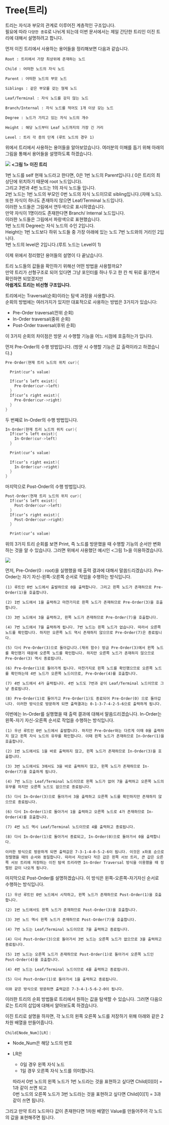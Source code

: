 # Tree(트리)

트리는 자식과 부모의 관계로 이루어진 계층적인 구조입니다. \
필요에 따라 `다양한 종류`로 나뉘게 되는데 이번 문서에서는 제일 간단한 트리인 이진 트리에 대해서 설명하려고 합니다.

먼저 이진 트리에서 사용하는 용어들을 정리해보면 다음과 같습니다.

```
Root : 트리에서 가장 최상위에 존재하는 노드

Child : 어떠한 노드의 자식 노드

Parent : 어떠한 노드의 부모 노드

Siblings : 같은 부모를 갖는 형제 노드

Leaf/Terminal : 자식 노드를 갖지 않는 노드

Branch/Internal : 자식 노드를 적어도 1개 이상 갖는 노드

Degree : 노드가 가지고 있는 자식 노드의 개수

Height : 해당 노드부터 Leaf 노드까지의 가장 긴 거리

Level : 트리 각 층의 단계 (루트 노드의 경우 1)
```
위에서 트리에서 사용하는 용어들을 알아보았습니다. 여러분의 이해를 돕기 위해 아래의 그림을 통해서 용어들을 설명하도록 하겠습니다.

![](images/tree_1.jpg)
**<그림 1> 이진 트리**

1번 노드를 self 현재 노드라고 한다면, 0은 1번 노드의 Parent입니다.( 0은 트리의 최상단에 위치하기 때문에 root 노드입니다).\
그리고 3번과 4번 노드는 1의 자식 노드들 입니다. \
2번 노드는 1번 노드의 부모인 0번 노드의 자식 노드이므로 sibling입니다.(자매 노드). \
또한 자식이 하나도 존재하지 않으면 Leaf/Terminal 노드입니다. \
이러한 노드들은 그림에서 연두색으로 표시하였습니다. \
만약 자식이 1명이라도 존재한다면 Branch/ Internal 노드입니다. \
이러한 노드들은 그림에서 파랑색으로 표현했습니다. \
1번 노드의 Degree는 자식 노드의 수인 2입니다. \
Height는 1번 노드보다 하위 노드들 중 가장 아래에 있는 노드 7번 노드와의 거리인 2입니다. \
1번 노드의 level은 2입니다.(루트 노드는 Level이 1)

이제 위에서 정리했던 용어들의 설명이 다 끝났습니다.

트리 노드들의 값들을 확인하기 위해선 어떤 방법을 사용할까요? \
만약 트리가 선형구조로 되어 있다면 그냥 포인터를 하나 두고 한 칸 씩 뒤로 옮기면서 확인하면 되었겠지만 \
**아쉽게도 트리는 비선형 구조입니다.**

트리에서는 Traversal(순회)이라는 탐색 과정을 사용합니다. \
순회의 방법에는 여러가지가 있지만 대표적으로 사용하는 방법은 3가지가 있습니다:
* Pre-Order traversal(전위 순회)
* In-Order traversal(중위 순회)
* Post-Order traversal(후위 순회)

이 3가지 순회의 차이점은 방문 시 수행할 기능을 어느 시점에 호출하는가 입니다.

먼저 Pre-Order의 수행 방법입니다. (방문 시 수행할 기능은 값 출력이라고 하겠습니다.)

```cpp
Pre-Order(현재 트리 노드의 위치 cur){
  
  Print(cur’s value)
  
  If(cur’s left exist){
	Pre-Order(cur->left)
  }
  If(cur’s right exist){
	Pre-Order(cur->right)
  }
}
```

두 번째로 In-Order의 수행 방법입니다.
```cpp
In-Order(현재 트리 노드의 위치 cur){
  If(cur’s left exist){
	In-Order(cur->left)
  }
  
  Print(cur’s value)
  
  If(cur’s right exist){
	In-Order(cur->right)
  }
}
```

마지막으로 Post-Order의 수행 방법입니다.
```cpp
Post-Order(현재 트리 노드의 위치 cur){
  If(cur’s left exist){
	Post-Order(cur->left)
  }
  If(cur’s right exist){
	Post-Order(cur->right)
  }
  
  Print(cur’s value)
```

위의 3가지 트리 순회를 보면 Print, 즉 노드를 방문했을 때 수행할 기능의 순서만 변화하는 것을 알 수 있습니다. 그러면 위에서 사용했던 예시인 <그림 1>을 이용하겠습니다.

![](images/tree_2.jpg)

먼저, Pre-Order(0 : root)을 실행했을 때 출력 결과에 대해서 말씀드리겠습니다. Pre-Order는 자기 자신-왼쪽-오른쪽 순서로 작업을 수행하는 방식입니다.
```
(1) 루트인 0번 노드에서 출발하므로 0을 출력합니다. 그리고 왼쪽 노드가 존재하므로 Pre-Order(1)을 호출합니다.

(2) 1번 노드에서 1을 출력하고 마찬가지로 왼쪽 노드가 존재하므로 Pre-Order(3)을 호출합니다.

(3) 3번 노드에서 3을 출력하고, 왼쪽 노드가 존재하므로 Pre-Order(7)을 호출합니다.

(4) 7번 노드에서 7을 출력하게 됩니다. 7번 노드는 왼쪽 노드가 없습니다. 따라서 오른쪽 노드를 확인합니다. 하지만 오른쪽 노드 역시 존재하지 않으므로 Pre-Order(7)은 종료됩니다.

(5) 다시 Pre-Order(3)으로 돌아갑니다.(재귀 함수) 방금 Pre-Order(3)에서 왼쪽 노드를 확인했기 때문에 오른쪽 노드를 확인합니다. 하지만 오른쪽 노드가 존재하지 않으므로 Pre-Order(3) 역시 종료됩니다.

(6) Pre-Order(1)로 돌아가게 됩니다. 마찬가지로 왼쪽 노드를 확인했으므로 오른쪽 노드를 확인하는데 4번 노드가 오른쪽 노드이므로, Pre-Order(4)를 호출합니다.

(7) 4번 노드에서 4가 출력됩니다. 4번 노드도 7번과 같이 Leaf/Terminal 노드이므로 그냥 종료됩니다.

(8) Pre-Order(1)로 돌아가고 Pre-Order(1)도 종료되어 Pre-Order(0) 으로 돌아갑니다. 이러한 방식으로 방문하게 되면 출력결과는 0-1-3-7-4-2-5-6으로 출력하게 됩니다.
```

이번에는 In-Order를 실행했을 때 출력 결과에 대해서 말씀드리겠습니다. In-Order는 왼쪽-자기 자신-오른쪽 순서로 작업을 수행하는 방식입니다.
```
(1) 우선 루트인 0번 노드에서 출발합니다. 하지만 Pre-Order와는 다르게 이때 0을 출력하지 않고 왼쪽 자식 노드의 유무를 확인합니다. 이때 왼쪽 노드가 존재하므로 In-Order(1)을 호출합니다.

(2) 1번 노드에서도 1을 바로 출력하지 않고, 왼쪽 노드가 존재하므로 In-Order(3)을 호출합니다.

(3) 3번 노드에서도 3에서도 3을 바로 출력하지 않고, 왼쪽 노드가 존재하므로 In-Order(7)을 호출하게 됩니다.

(4) 7번 노드는 Leaf/Terminal 노드이므로 왼쪽 노드가 없어 7을 출력하고 오른쪽 노드의 유무를 하지만 오른쪽 노드도 없으므로 종료됩니다.

(5) 다시 In-Order(3)으로 돌아가서 3을 출력하고 오른쪽 노드를 확인하지만 존재하지 않으므로 종료됩니다.

(6) 다시 In-Order(1)로 돌아가서 1을 출력하고 오른쪽 노드로 4가 존재하므로 In-Order(4)를 호출합니다.

(7) 4번 노드 역시 Leaf/Terminal 노드이므로 4를 출력하고 종료됩니다.

(8) 다시 In-Order(1)로 돌아가서 종료되고, In-Order(0)으로 돌아가서 0을 출력합니다.

이러한 방식으로 방문하게 되면 출력값은 7-3-1-4-0-5-2-6이 됩니다. 이것은 x좌표 순으로 정렬했을 때의 순서와 동일합니다. 따라서 자신보다 작은 값은 왼쪽 서브 트리, 큰 값은 오른쪽 서브 트리에 저장하는 이진 탐색 트리라면 In-Order Traversal 방식을 이용했을 때 정렬된 값이 나오게 됩니다.
```

마지막으로 Post-Order를 설명하겠습니다. 이 방식은 왼쪽-오른쪽-자기자신 순서로 수행하는 방식입니다.
```
(1) 우선 루트인 0번 노드에서 시작하고, 왼쪽 노드가 존재하므로 Post-Order(1)을 호출합니다.

(2) 1번 노드에서도 왼쪽 노드가 존재하므로 Post-Order(3)을 호출합니다.

(3) 3번 노드 역시 왼쪽 노드가 존재하므로 Post-Order(7)을 호출합니다.

(4) 7번 노드는 Leaf/Terminal 노드이므로 7을 출력하고 종료됩니다.

(4) 다시 Post-Order(3)으로 돌아가서 3번 노드는 오른쪽 노드가 없으므로 3을 출력하고 종료됩니다.

(5) 1번 노드는 오른쪽 노드가 존재하므로 Post-Order(1)로 돌아가서 오른쪽 노드인 Post-Order(4)을 호출합니다.

(4) 4번 노드는 Leaf/Terminal 노드이므로 4를 출력하고 종료됩니다.

(5) 다시 Post-Order(1)로 돌아가서 1을 출력하고 종료됩니다.

이와 같은 방식으로 방문하면 출력값은 7-3-4-1-5-6-2-0이 됩니다.
```

이러한 트리의 순회 방법들로 트리에서 원하는 값을 탐색할 수 있습니다. 그러면 다음으로는 트리의 삽입에 대해서 알아보도록 하겠습니다.

이진 트리로 설명을 하자면, 각 노드의 왼쪽 오른쪽 노드를 저장하기 위해 아래와 같은 2차원 배열을 만들어줍니다.

`Child[Node_Num][LR]` : 
* Node_Num은 해당 노드의 번호
* LR은 
  * 0일 경우 왼쪽 자식 노드 
  * 1일 경우 오른쪽 자식 노드를 의미합니다. 
  
  따라서 0번 노드의 왼쪽 노드가 1번 노드라는 것을 표현하고 싶다면 Child[0][0] = 1과 같이 쓰면 되고\
  0번 노드의 오른쪽 노드가 3번 노드라는 것을 표현하고 싶다면 Child[0][1] = 3과 같이 쓰면 됩니다.

그리고 만약 트리 노드마다 값이 존재한다면 1차원 배열인 Value를 만들어주어 각 노드의 값을 표현해주면 됩니다.
